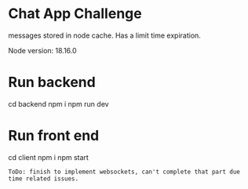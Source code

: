 # Chat App Challenge

messages stored in node cache. Has a limit time expiration.

Node version: 18.16.0

# Run backend
cd backend
npm i
npm run dev

# Run front end
cd client
npm i
npm start

`ToDo: finish to implement websockets, can't complete that part due time related issues.`
